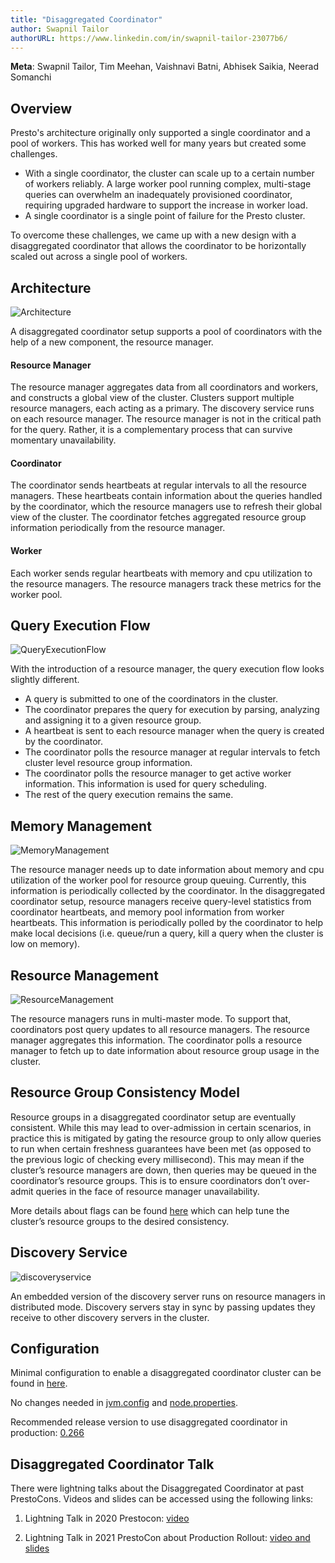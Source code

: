```yaml
---
title: "Disaggregated Coordinator"
author: Swapnil Tailor
authorURL: https://www.linkedin.com/in/swapnil-tailor-23077b6/
---
```


**Meta**: Swapnil Tailor, Tim Meehan, Vaishnavi Batni, Abhisek Saikia, Neerad Somanchi

## Overview
Presto's architecture originally only supported a single coordinator and a pool of workers. This has worked well for many years but created some challenges.

- With a single coordinator, the cluster can scale up to a certain number of workers reliably. A large worker pool running complex, multi-stage queries can overwhelm an inadequately provisioned coordinator, requiring upgraded hardware to support the increase in worker load.
- A single coordinator is a single point of failure for the Presto cluster.

To overcome these challenges, we came up with a new design with a disaggregated coordinator that allows the coordinator to be horizontally scaled out across a single pool of workers.

<!--truncate-->

## Architecture
![Architecture](/img/blog/2022-04-15-disaggregated-coordinator/disaggregated-coordinator-architecture.png)

A disaggregated coordinator setup supports a pool of coordinators with the help of a new component, the resource manager.


#### Resource Manager
The resource manager aggregates data from all coordinators and workers, and constructs a global view of the cluster. Clusters support multiple resource managers, each acting as a primary. The discovery service runs on each resource manager.
The resource manager is not in the critical path for the query.  Rather, it is a complementary process that can survive momentary unavailability.

#### Coordinator
The coordinator sends heartbeats at regular intervals to all the resource managers. These heartbeats contain information about the queries handled by the coordinator, which the resource managers use to refresh their global view of the cluster. The coordinator fetches aggregated resource group information periodically from the resource manager.

#### Worker
Each worker sends regular heartbeats with memory and cpu utilization to the resource managers. The resource managers track these metrics for the worker pool.

## Query Execution Flow
![QueryExecutionFlow](/img/blog/2022-04-15-disaggregated-coordinator/query-execution-flow.png)

With the introduction of a resource manager, the query execution flow looks slightly different.

- A query is submitted to one of the coordinators in the cluster.
- The coordinator prepares the query for execution by parsing, analyzing and assigning it to a given resource group. 
- A heartbeat is sent to each resource manager when the query is created by the coordinator.
- The coordinator polls the resource manager at regular intervals to fetch cluster level resource group information.
- The coordinator polls the resource manager to get active worker information. This information is used for query scheduling.
- The rest of the query execution remains the same.


## Memory Management
![MemoryManagement](/img/blog/2022-04-15-disaggregated-coordinator/memory-management.png)

The resource manager needs up to date information about memory and cpu utilization of the worker pool for resource group queuing. Currently, this information is periodically collected by the coordinator. In the disaggregated coordinator setup, resource managers receive query-level statistics from coordinator heartbeats, and memory pool information from worker heartbeats. This information is periodically polled by the coordinator to help make local decisions (i.e. queue/run a query, kill a query when the cluster is low on memory).

## Resource Management
![ResourceManagement](/img/blog/2022-04-15-disaggregated-coordinator/resource-management.png)

The resource managers runs in multi-master mode. To support that, coordinators post query updates to all resource managers. The resource manager aggregates this information. The coordinator polls a resource manager to fetch up to date information about resource group usage in the cluster.

## Resource Group Consistency Model

Resource groups in a disaggregated coordinator setup are eventually consistent.  While this may lead to over-admission in certain scenarios, in practice this is mitigated by gating the resource group to only allow queries to run when certain freshness guarantees have been met (as opposed to the previous logic of checking every millisecond).  This may mean if the cluster’s resource managers are down, then queries may be queued in the coordinator’s resource groups.  This is to ensure coordinators don’t over-admit queries in the face of resource manager unavailability.

More details about flags can be found [here](https://prestodb.io/docs/current/installation/deployment.html#config-properties) which can help tune the cluster’s resource groups to the desired consistency.

## Discovery Service
![discoveryservice](/img/blog/2022-04-15-disaggregated-coordinator/discovery-service.png)

An embedded version of the discovery server runs on resource managers in distributed mode. Discovery servers stay in sync by passing updates they receive to other discovery servers in the cluster.

## Configuration

Minimal configuration to enable a disaggregated coordinator cluster can be found in [here](https://prestodb.io/docs/current/installation/deployment.html#config-properties).

No changes needed in [jvm.config](https://prestodb.io/docs/current/installation/deployment.html#jvm-config) and [node.properties](https://prestodb.io/docs/current/installation/deployment.html#node-properties).

Recommended release version to use disaggregated coordinator in production: [0.266](https://prestodb.io/docs/current/release/release-0.266.html#release-release-0-266--page-root)

## Disaggregated Coordinator Talk

There were lightning talks about the Disaggregated Coordinator at past PrestoCons. Videos and slides can be accessed using the following links:

1. Lightning Talk in 2020 Prestocon: [video](https://www.youtube.com/watch?v=slwPm-mROZ0)

2. Lightning Talk in 2021 PrestoCon about Production Rollout: [video and slides](https://prestodb.io/prestocon_2021.html#Disaggregated_Coordinator_Production_Rollout)

